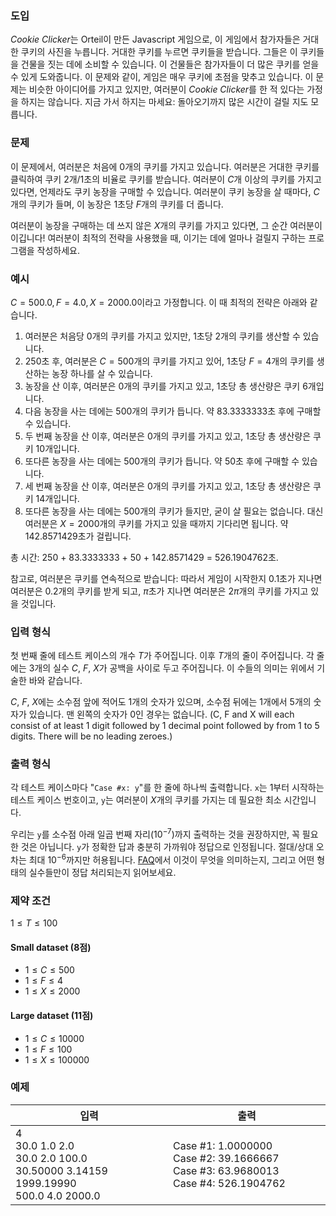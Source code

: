 ### 도입

*Cookie Clicker*는 Orteil이 만든 Javascript 게임으로, 이 게임에서 참가자들은 거대한 쿠키의 사진을 누릅니다. 거대한 쿠키를 누르면 쿠키들을 받습니다. 그들은 이 쿠키들을 건물을 짓는 데에 소비할 수 있습니다. 이 건물들은 참가자들이 더 많은 쿠키를 얻을 수 있게 도와줍니다. 이 문제와 같이, 게임은 매우 쿠키에 초점을 맞추고 있습니다. 이 문제는 비슷한 아이디어를 가지고 있지만, 여러분이 *Cookie Clicker*를 한 적 있다는 가정을 하지는 않습니다. 지금 가서 하지는 마세요: 돌아오기까지 많은 시간이 걸릴 지도 모릅니다.

### 문제

이 문제에서, 여러분은 처음에 0개의 쿠키를 가지고 있습니다. 여러분은 거대한 쿠키를 클릭하여 쿠키 2개/1초의 비율로 쿠키를 받습니다. 여러분이 $C$개 이상의 쿠키를 가지고 있다면, 언제라도 쿠키 농장을 구매할 수 있습니다. 여러분이 쿠키 농장을 살 때마다, $C$개의 쿠키가 들며, 이 농장은 1초당 $F$개의 쿠키를 더 줍니다.

여러분이 농장을 구매하는 데 쓰지 않은 $X$개의 쿠키를 가지고 있다면, 그 순간 여러분이 이깁니다! 여러분이 최적의 전략을 사용했을 때, 이기는 데에 얼마나 걸릴지 구하는 프로그램을 작성하세요.

### 예시

$C = 500.0, F = 4.0, X = 2000.0$이라고 가정합니다. 이 때 최적의 전략은 아래와 같습니다.

1. 여러분은 처음당 0개의 쿠키를 가지고 있지만, 1초당 2개의 쿠키를 생산할 수 있습니다.
2. 250초 후, 여러분은 $C = 500$개의 쿠키를 가지고 있어, 1초당 $F = 4$개의 쿠키를 생산하는 농장 하나를 살 수 있습니다.
3. 농장을 산 이후, 여러분은 0개의 쿠키를 가지고 있고, 1초당 총 생산량은 쿠키 6개입니다.
4. 다음 농장을 사는 데에는 500개의 쿠키가 듭니다. 약 83.3333333초 후에 구매할 수 있습니다.
5. 두 번째 농장을 산 이후, 여러분은 0개의 쿠키를 가지고 있고, 1초당 총 생산량은 쿠키 10개입니다.
6. 또다른 농장을 사는 데에는 500개의 쿠키가 듭니다. 약 50초 후에 구매할 수 있습니다.
7. 세 번째 농장을 산 이후, 여러분은 0개의 쿠키를 가지고 있고, 1초당 총 생산량은 쿠키 14개입니다.
8. 또다른 농장을 사는 데에는 500개의 쿠키가 들지만, 굳이 살 필요는 없습니다. 대신 여러분은 $X = 2000$개의 쿠키를 가지고 있을 때까지 기다리면 됩니다. 약 142.8571429초가 걸립니다.

총 시간: 250 + 83.3333333 + 50 + 142.8571429 = 526.1904762초.

참고로, 여러분은 쿠키를 연속적으로 받습니다: 따라서 게임이 시작한지 0.1초가 지나면 여러분은 0.2개의 쿠키를 받게 되고, $\pi$초가 지나면 여러분은 $2\pi$개의 쿠키를 가지고 있을 것입니다.

### 입력 형식

첫 번째 줄에 테스트 케이스의 개수 $T$가 주어집니다. 이후 $T$개의 줄이 주어집니다. 각 줄에는 3개의 실수 $C$, $F$, $X$가 공백을 사이로 두고 주어집니다. 이 수들의 의미는 위에서 기술한 바와 같습니다.

$C$, $F$, $X$에는 소수점 앞에 적어도 1개의 숫자가 있으며, 소수점 뒤에는 1개에서 5개의 숫자가 있습니다. 맨 왼쪽의 숫자가 0인 경우는 없습니다. (C, F and X will each consist of at least 1 digit followed by 1 decimal point followed by from 1 to 5 digits. There will be no leading zeroes.)

### 출력 형식

각 테스트 케이스마다 "`Case #x: y`"를 한 줄에 하나씩 출력합니다. `x`는 1부터 시작하는 테스트 케이스 번호이고, `y`는 여러분이 $X$개의 쿠키를 가지는 데 필요한 최소 시간입니다.

우리는 `y`를 소수점 아래 일곱 번째 자리($10^{-7}$)까지 출력하는 것을 권장하지만, 꼭 필요한 것은 아닙니다. `y`가 정확한 답과 충분히 가까워야 정답으로 인정됩니다. 절대/상대 오차는 최대 $10^{-6}$까지만 허용됩니다. [FAQ](https://code.google.com/codejam/faq.html#floating_point)에서 이것이 무엇을 의미하는지, 그리고 어떤 형태의 실수들만이 정답 처리되는지 읽어보세요.

### 제약 조건

$1 \le T \le 100$

#### Small dataset (8점)

* $1 \le C \le 500$
* $1 \le F \le 4$
* $1 \le X \le 2000$

#### Large dataset (11점)

* $1 \le C \le 10000$
* $1 \le F \le 100$
* $1 \le X \le 100000$

### 예제

<table class='table table-bordered table-condensed'>
 <thead>
  <tr>
   <th>입력</th>
   <th>출력</th>
  </tr>
 </thead>
 <tbody>
  <tr>
   <td style="width: 50%;" class="code-font">4<br>
30.0 1.0 2.0<br>
30.0 2.0 100.0<br>
30.50000 3.14159 1999.19990<br>
500.0 4.0 2000.0</td>
   <td class="code-font">Case #1: 1.0000000<br>
Case #2: 39.1666667<br>
Case #3: 63.9680013<br>
Case #4: 526.1904762
</td>
  </tr>
 </tbody>
</table>
